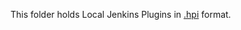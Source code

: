 This folder holds Local Jenkins Plugins in [.hpi](https://wiki.jenkins.io/display/JENKINS/Plugin+Structure) format. 